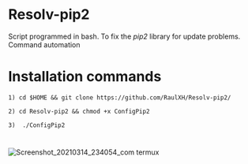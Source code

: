 # Resolv-pip2

Script programmed in bash.  To fix the *_pip2_* library for update problems.  Command automation

# Installation commands
```
1) cd $HOME && git clone https://github.com/RaulXH/Resolv-pip2/

2) cd Resolv-pip2 && chmod +x ConfigPip2

3)  ./ConfigPip2

```
#
![Screenshot_20210314_234054_com termux](https://user-images.githubusercontent.com/77165035/111104455-c70d9000-851e-11eb-8056-a7e3ba409b0a.jpg)
